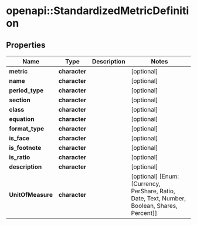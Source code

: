 # openapi::StandardizedMetricDefinition


## Properties
Name | Type | Description | Notes
------------ | ------------- | ------------- | -------------
**metric** | **character** |  | [optional] 
**name** | **character** |  | [optional] 
**period_type** | **character** |  | [optional] 
**section** | **character** |  | [optional] 
**class** | **character** |  | [optional] 
**equation** | **character** |  | [optional] 
**format_type** | **character** |  | [optional] 
**is_face** | **character** |  | [optional] 
**is_footnote** | **character** |  | [optional] 
**is_ratio** | **character** |  | [optional] 
**description** | **character** |  | [optional] 
**UnitOfMeasure** | **character** |  | [optional] [Enum: [Currency, PerShare, Ratio, Date, Text, Number, Boolean, Shares, Percent]] 


